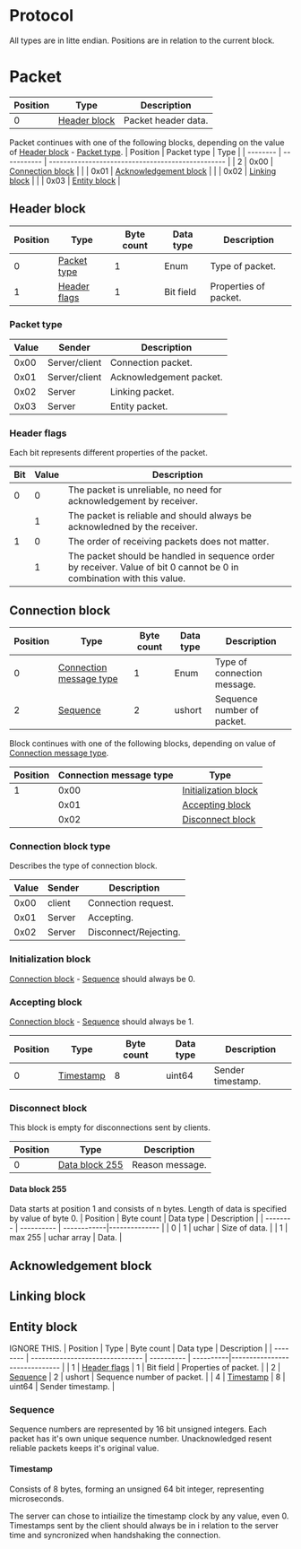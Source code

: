# Protocol
All types are in litte endian.
Positions are in relation to the current block.

# Packet
| Position | Type                              | Description         |
| -------- | --------------------------------- | ------------------- |
| 0        | [Header block](#Header%20block)   | Packet header data. |

Packet continues with one of the following blocks, depending on the value of [Header block](#Header%20block) - [Packet type](#Packet%20type).
| Position | Packet type | Type                                              |
| -------- | ----------- | ------------------------------------------------- |
| 2        | 0x00        | [Connection block](#Connection%20block)           |
|          | 0x01        | [Acknowledgement block](#Acknowledgement%20block) |
|          | 0x02        | [Linking block](#Linking%20block)                 |
|          | 0x03        | [Entity block](#Entity%20block)                   |

## Header block

| Position | Type                            | Byte count | Data type | Description                   |
| -------- | ------------------------------- | ---------- | ----------|------------------------------ |
| 0        | [Packet type](#Packet%20type)   | 1          | Enum      | Type of packet.               |
| 1        | [Header flags](#Header%20flags) | 1          | Bit field | Properties of packet.         |

### Packet type
| Value | Sender        | Description             |
| ----- | ------------- | ----------------------- |
| 0x00  | Server/client | Connection packet.      |
| 0x01  | Server/client | Acknowledgement packet. |
| 0x02  | Server        | Linking packet.         |
| 0x03  | Server        | Entity packet.          |

### Header flags
Each bit represents different properties of the packet.

| Bit | Value | Description                                                                                                            |
| --- | ----  | ---------------------------------------------------------------------------------------------------------------------- |
| 0   | 0     | The packet is unreliable, no need for acknowledgement by receiver.                                                     |
|     | 1     | The packet is reliable and should always be acknowledned by the receiver.                                              |
| 1   | 0     | The order of receiving packets does not matter.                                                                        |
|     | 1     | The packet should be handled in sequence order by receiver. Value of bit 0 cannot be 0 in combination with this value. |

## Connection block

| Position |Type                                                     | Byte count | Data type | Description                |
| -------- |-------------------------------------------------------- | ---------- | ----------|--------------------------- |
| 0        | [Connection message type](#Connection%20message%20type) | 1          | Enum      | Type of connection message. |
| 2        | [Sequence](#Header%20flags)     | 2          | ushort    | Sequence number of packet.    |

Block continues with one of the following blocks, depending on value of [Connection message type](#Connection%20message%20type).

| Position | Connection message type | Type                                            |
| -------- | ----------------------- | ----------------------------------------------- |
| 1        | 0x00                    | [Initialization block](#Initialization%20block) |
|          | 0x01                    | [Accepting block](#Accepting%20block)           |
|          | 0x02                    | [Disconnect block](#Disconnect%20block)         |

### Connection block type
Describes the type of connection block.

| Value | Sender | Description                    |
| ----- | ------ | ------------------------------ |
| 0x00  | client | Connection request.            |
| 0x01  | Server | Accepting.                     |
| 0x02  | Server | Disconnect/Rejecting.          |

### Initialization block
[Connection block](#Connection%20block) - [Sequence](#Header%20flags) should always be 0.

### Accepting block
[Connection block](#Connection%20block) - [Sequence](#Header%20flags) should always be 1.

| Position | Type                            | Byte count | Data type | Description       |
| -------- | ------------------------------- | ---------- | ----------|------------------ |
| 0        | [Timestamp](#Timestamp)         | 8          | uint64    | Sender timestamp. |

### Disconnect block
This block is empty for disconnections sent by clients.

| Position | Type                                   | Description     |
| -------- | ---------------------------------------| --------------- |
| 0        |  [Data block 255](#Data%20block%20255) | Reason message. |

#### Data block 255
Data starts at position 1 and consists of n bytes.
Length of data is specified by value of byte 0.
| Position | Byte count | Data type   | Description   |
| -------- | ---------- | ------------|-------------- |
| 0        | 1          | uchar       | Size of data. |
| 1        | max 255    | uchar array | Data.         |

## Acknowledgement block

## Linking block


## Entity block
IGNORE THIS.
| Position | Type                            | Byte count | Data type | Description                   |
| -------- | ------------------------------- | ---------- | ----------|------------------------------ |
| 1        | [Header flags](#Header%20flags) | 1          | Bit field | Properties of packet.         |
| 2        | [Sequence](#Header%20flags)     | 2          | ushort    | Sequence number of packet.    |
| 4        | [Timestamp](#Timestamp)         | 8          | uint64    | Sender timestamp.             |

### Sequence
Sequence numbers are represented by 16 bit unsigned integers.
Each packet has it's own unique sequence number.
Unacknowledged resent reliable packets keeps it's original value.

#### Timestamp
Consists of 8 bytes, forming an unsigned 64 bit integer, representing microseconds.

The server can chose to intiailize the timestamp clock by any value, even 0. Timestamps sent by the client should always be in i relation to the server time and syncronized when handshaking the connection.


